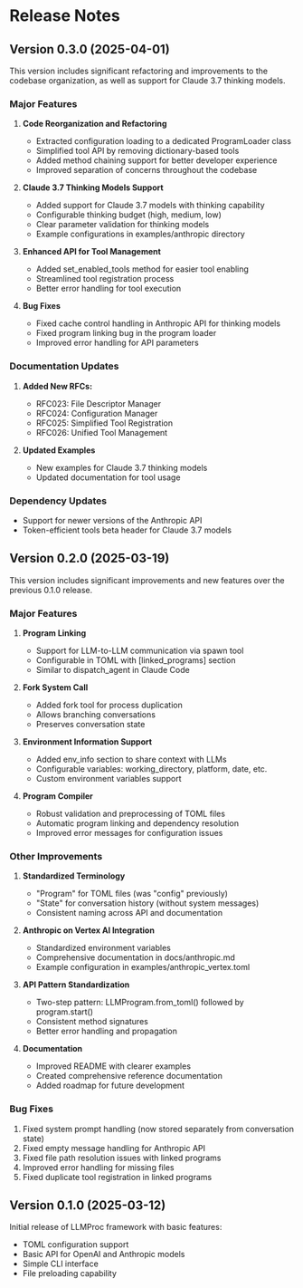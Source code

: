 # Release Notes

## Version 0.3.0 (2025-04-01)

This version includes significant refactoring and improvements to the codebase organization, as well as support for Claude 3.7 thinking models.

### Major Features

1. **Code Reorganization and Refactoring**
   - Extracted configuration loading to a dedicated ProgramLoader class
   - Simplified tool API by removing dictionary-based tools
   - Added method chaining support for better developer experience
   - Improved separation of concerns throughout the codebase

2. **Claude 3.7 Thinking Models Support**
   - Added support for Claude 3.7 models with thinking capability
   - Configurable thinking budget (high, medium, low)
   - Clear parameter validation for thinking models
   - Example configurations in examples/anthropic directory

3. **Enhanced API for Tool Management**
   - Added set_enabled_tools method for easier tool enabling
   - Streamlined tool registration process
   - Better error handling for tool execution

4. **Bug Fixes**
   - Fixed cache control handling in Anthropic API for thinking models
   - Fixed program linking bug in the program loader
   - Improved error handling for API parameters

### Documentation Updates

1. **Added New RFCs:**
   - RFC023: File Descriptor Manager
   - RFC024: Configuration Manager
   - RFC025: Simplified Tool Registration
   - RFC026: Unified Tool Management

2. **Updated Examples**
   - New examples for Claude 3.7 thinking models
   - Updated documentation for tool usage

### Dependency Updates
   - Support for newer versions of the Anthropic API
   - Token-efficient tools beta header for Claude 3.7 models

## Version 0.2.0 (2025-03-19)

This version includes significant improvements and new features over the previous 0.1.0 release.

### Major Features

1. **Program Linking**
   - Support for LLM-to-LLM communication via spawn tool
   - Configurable in TOML with [linked_programs] section
   - Similar to dispatch_agent in Claude Code

2. **Fork System Call**
   - Added fork tool for process duplication
   - Allows branching conversations
   - Preserves conversation state

3. **Environment Information Support**
   - Added env_info section to share context with LLMs
   - Configurable variables: working_directory, platform, date, etc.
   - Custom environment variables support

4. **Program Compiler**
   - Robust validation and preprocessing of TOML files
   - Automatic program linking and dependency resolution
   - Improved error messages for configuration issues

### Other Improvements

1. **Standardized Terminology**
   - "Program" for TOML files (was "config" previously)
   - "State" for conversation history (without system messages) 
   - Consistent naming across API and documentation

2. **Anthropic on Vertex AI Integration**
   - Standardized environment variables
   - Comprehensive documentation in docs/anthropic.md
   - Example configuration in examples/anthropic_vertex.toml

3. **API Pattern Standardization**
   - Two-step pattern: LLMProgram.from_toml() followed by program.start()
   - Consistent method signatures
   - Better error handling and propagation

4. **Documentation**
   - Improved README with clearer examples
   - Created comprehensive reference documentation
   - Added roadmap for future development

### Bug Fixes

1. Fixed system prompt handling (now stored separately from conversation state)
2. Fixed empty message handling for Anthropic API
3. Fixed file path resolution issues with linked programs
4. Improved error handling for missing files
5. Fixed duplicate tool registration in linked programs

## Version 0.1.0 (2025-03-12)

Initial release of LLMProc framework with basic features:

- TOML configuration support
- Basic API for OpenAI and Anthropic models
- Simple CLI interface
- File preloading capability